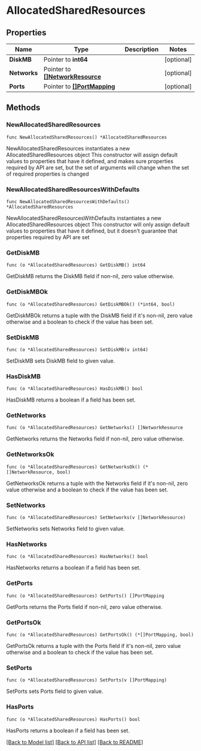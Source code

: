 # AllocatedSharedResources

## Properties

Name | Type | Description | Notes
------------ | ------------- | ------------- | -------------
**DiskMB** | Pointer to **int64** |  | [optional] 
**Networks** | Pointer to [**[]NetworkResource**](NetworkResource.md) |  | [optional] 
**Ports** | Pointer to [**[]PortMapping**](PortMapping.md) |  | [optional] 

## Methods

### NewAllocatedSharedResources

`func NewAllocatedSharedResources() *AllocatedSharedResources`

NewAllocatedSharedResources instantiates a new AllocatedSharedResources object
This constructor will assign default values to properties that have it defined,
and makes sure properties required by API are set, but the set of arguments
will change when the set of required properties is changed

### NewAllocatedSharedResourcesWithDefaults

`func NewAllocatedSharedResourcesWithDefaults() *AllocatedSharedResources`

NewAllocatedSharedResourcesWithDefaults instantiates a new AllocatedSharedResources object
This constructor will only assign default values to properties that have it defined,
but it doesn't guarantee that properties required by API are set

### GetDiskMB

`func (o *AllocatedSharedResources) GetDiskMB() int64`

GetDiskMB returns the DiskMB field if non-nil, zero value otherwise.

### GetDiskMBOk

`func (o *AllocatedSharedResources) GetDiskMBOk() (*int64, bool)`

GetDiskMBOk returns a tuple with the DiskMB field if it's non-nil, zero value otherwise
and a boolean to check if the value has been set.

### SetDiskMB

`func (o *AllocatedSharedResources) SetDiskMB(v int64)`

SetDiskMB sets DiskMB field to given value.

### HasDiskMB

`func (o *AllocatedSharedResources) HasDiskMB() bool`

HasDiskMB returns a boolean if a field has been set.

### GetNetworks

`func (o *AllocatedSharedResources) GetNetworks() []NetworkResource`

GetNetworks returns the Networks field if non-nil, zero value otherwise.

### GetNetworksOk

`func (o *AllocatedSharedResources) GetNetworksOk() (*[]NetworkResource, bool)`

GetNetworksOk returns a tuple with the Networks field if it's non-nil, zero value otherwise
and a boolean to check if the value has been set.

### SetNetworks

`func (o *AllocatedSharedResources) SetNetworks(v []NetworkResource)`

SetNetworks sets Networks field to given value.

### HasNetworks

`func (o *AllocatedSharedResources) HasNetworks() bool`

HasNetworks returns a boolean if a field has been set.

### GetPorts

`func (o *AllocatedSharedResources) GetPorts() []PortMapping`

GetPorts returns the Ports field if non-nil, zero value otherwise.

### GetPortsOk

`func (o *AllocatedSharedResources) GetPortsOk() (*[]PortMapping, bool)`

GetPortsOk returns a tuple with the Ports field if it's non-nil, zero value otherwise
and a boolean to check if the value has been set.

### SetPorts

`func (o *AllocatedSharedResources) SetPorts(v []PortMapping)`

SetPorts sets Ports field to given value.

### HasPorts

`func (o *AllocatedSharedResources) HasPorts() bool`

HasPorts returns a boolean if a field has been set.


[[Back to Model list]](../README.md#documentation-for-models) [[Back to API list]](../README.md#documentation-for-api-endpoints) [[Back to README]](../README.md)


